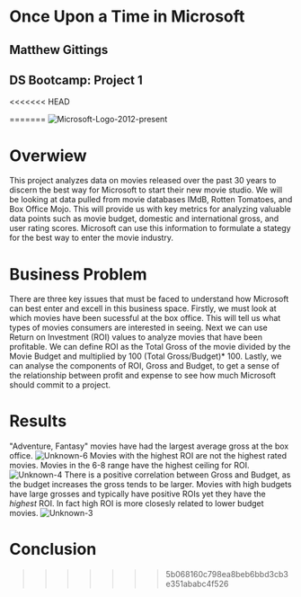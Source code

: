 # Once Upon a Time in Microsoft
## Matthew Gittings
## DS Bootcamp: Project 1
<<<<<<< HEAD

=======
![Microsoft-Logo-2012-present](https://user-images.githubusercontent.com/100098968/157967508-51b5e3fa-64fd-497d-9172-0795b8bfee12.jpg)
# Overwiew
This project analyzes data on movies released over the past 30 years to discern the best way for Microsoft to start their new movie studio. We will be looking at data pulled from movie databases IMdB, Rotten Tomatoes, and Box Office Mojo. This will provide us with key metrics for analyzing valuable data points such as movie budget, domestic and international gross, and user rating scores. Microsoft can use this information to formulate a stategy for the best way to enter the movie industry. 

# Business Problem
There are three key issues that must be faced to understand how Microsoft can best enter and excell in this business space. Firstly, we must look at which movies have been sucessful at the box office. This will tell us what types of movies consumers are interested in seeing. Next we can use Return on Investment (ROI) values to analyze movies that have been profitable. We can define ROI as the Total Gross of the movie divided by the Movie Budget and multiplied by 100 (Total Gross/Budget)* 100. Lastly, we can analyse the components of ROI, Gross and Budget, to get a sense of the relationship between profit and expense to see how much Microsoft should commit to a project. 

# Results
"Adventure, Fantasy" movies have had the largest average gross at the box office.
![Unknown-6](https://user-images.githubusercontent.com/100098968/157973485-7b2cfebc-a744-47ad-93d3-c7d8a24e8c53.png)
Movies with the highest ROI are not the highest rated movies. Movies in the 6-8 range have the highest ceiling for ROI. 
![Unknown-4](https://user-images.githubusercontent.com/100098968/157973689-c151b1e1-d560-48b2-9ced-f964d7d2d337.png)
There is a positive correlation between Gross and Budget, as the budget increases the gross tends to be larger. Movies with high budgets have large grosses and typically have positive ROIs yet they have the *highest* ROI. In fact high ROI is more closesly related to lower budget movies. 
![Unknown-3](https://user-images.githubusercontent.com/100098968/157973857-d6b39473-7253-452d-82db-c4eaa5f302a6.png)

# Conclusion
>>>>>>> 5b068160c798ea8beb6bbd3cb3e351ababc4f526
